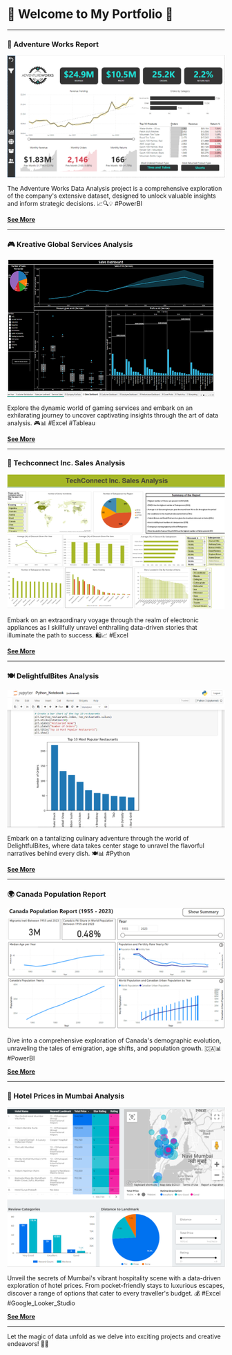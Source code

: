 # 🌟 Welcome to My Portfolio 🌟

---

<!-- Favicon -->
<link rel="icon" href="/images/Website_logo.jpeg" type="image/x-icon">

### 🚀 Adventure Works Report

[![Adventure Works Report](/images/Adventure_Works_Report/AdventureWorks_Exec_Report.png)](/Pages/Adventure_Works)

The Adventure Works Data Analysis project is a comprehensive exploration of the company's extensive dataset, designed to unlock valuable insights and inform strategic decisions. 📈🔍💡 #PowerBI

[**See More**](/Pages/Adventure_Works)

---

### 🎮 Kreative Global Services Analysis 

[![Kreative Global Services Thumbnail](images/CGS/Thumbnail1.png)](/Pages/KGS_analysis)

 Explore the dynamic world of gaming services and embark on an exhilarating journey to uncover captivating insights through the art of data analysis. 🎮📊 #Excel #Tableau

[**See More**](/Pages/KGS_analysis)

---

### 💼 Techconnect Inc. Sales Analysis

[![Techconnect Inc. Sales Analysis Thumbnail](images/TCS/Techconnect_thumbnail.png)](/Pages/Techconnect_Sales_Analysis)

 Embark on an extraordinary voyage through the realm of electronic appliances as I skillfully unravel enthralling data-driven stories that illuminate the path to success. 🛍️📈 #Excel

[**See More**](/Pages/Techconnect_Sales_Analysis)

---

### 🍽️ DelightfulBites Analysis

[![DelightfulBites Analysis Thumbnail](images/DB/DelightfulBites_Thumbnail.png)](/Pages/DelightfulBites_Analysis)

 Embark on a tantalizing culinary adventure through the world of DelightfulBites, where data takes center stage to unravel the flavorful narratives behind every dish. 🍽️📊 #Python

[**See More**](/Pages/DelightfulBites_Analysis)

---

### 🌍 Canada Population Report

[![Canada Population Report Thumbnail](images/CA_Population_Report/Canada_Population_Banner.png)](/Pages/CA_Population_Report)

 Dive into a comprehensive exploration of Canada's demographic evolution, unraveling the tales of emigration, age shifts, and population growth. 🇨🇦📊 #PowerBI

[**See More**](/Pages/CA_Population_Report)

---

### 🏨 Hotel Prices in Mumbai Analysis 

[![Hotel Prices in Mumbai](/images/HotelPrices/Google%20looker%20Cover.png)](/Pages/HotelPrices)

Unveil the secrets of Mumbai's vibrant hospitality scene with a data-driven exploration of hotel prices. From pocket-friendly stays to luxurious escapes, discover a range of options that cater to every traveller's budget. 💰 #Excel #Google_Looker_Studio

[**See More**](/Pages/HotelPrices)

---

Let the magic of data unfold as we delve into exciting projects and creative endeavors! 🚀🌌
